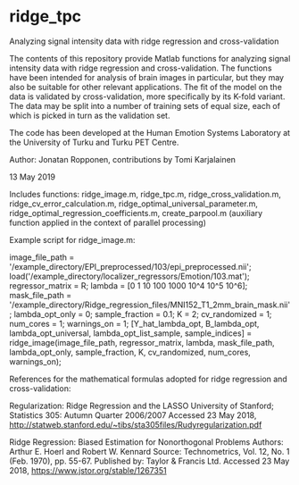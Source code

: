 # ridge_tpc
Analyzing signal intensity data with ridge regression and cross-validation

The contents of this repository provide Matlab functions for analyzing signal intensity data with ridge regression and cross-validation. The functions have been intended for analysis of brain images in particular, but they may also be suitable for other relevant applications. The fit of the model on the data is validated by cross-validation, more specifically by its K-fold variant. The data may be split into a number of training sets of equal size, each of which is picked in turn as the validation set.

The code has been developed at the Human Emotion Systems Laboratory at the University of Turku and Turku PET Centre.

Author: Jonatan Ropponen,
contributions by Tomi Karjalainen

13 May 2019


Includes functions: ridge_image.m, ridge_tpc.m, ridge_cross_validation.m, ridge_cv_error_calculation.m, ridge_optimal_universal_parameter.m, ridge_optimal_regression_coefficients.m, create_parpool.m (auxiliary function applied in the context of parallel processing)


Example script for ridge_image.m:

image_file_path = '/example_directory/EPI_preprocessed/103/epi_preprocessed.nii';
load('/example_directory/localizer_regressors/Emotion/103.mat'); 
regressor_matrix = R; 
lambda = [0 1 10 100 1000 10^4 10^5 10^6];  
mask_file_path = '/example_directory/Ridge_regression_files/MNI152_T1_2mm_brain_mask.nii'; 
lambda_opt_only = 0; 
sample_fraction = 0.1; 
K = 2; 
cv_randomized = 1; 
num_cores = 1; 
warnings_on = 1;
[Y_hat_lambda_opt, B_lambda_opt, lambda_opt_universal, lambda_opt_list_sample, sample_indices] = ridge_image(image_file_path, regressor_matrix, lambda, mask_file_path, lambda_opt_only, sample_fraction, K, cv_randomized, num_cores, warnings_on);


References for the mathematical formulas adopted for ridge regression and cross-validation:

Regularization: Ridge Regression and the LASSO
University of Stanford; Statistics 305: Autumn Quarter 2006/2007
Accessed 23 May 2018, <http://statweb.stanford.edu/~tibs/sta305files/Rudyregularization.pdf>

Ridge Regression: Biased Estimation for Nonorthogonal Problems
Authors: Arthur E. Hoerl and Robert W. Kennard
Source: Technometrics, Vol. 12, No. 1 (Feb. 1970), pp. 55-67.
Published by: Taylor & Francis Ltd.
Accessed 23 May 2018, <https://www.jstor.org/stable/1267351>

